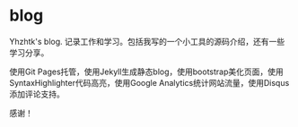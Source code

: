 blog
====

Yhzhtk's blog. 记录工作和学习。包括我写的一个小工具的源码介绍，还有一些学习分享。

使用Git Pages托管，使用Jekyll生成静态blog，使用bootstrap美化页面，使用SyntaxHighlighter代码高亮，使用Google Analytics统计网站流量，使用Disqus添加评论支持。

感谢！
